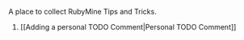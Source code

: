 A place to collect RubyMine Tips and Tricks.

1. [[Adding a personal TODO Comment|Personal TODO Comment]]